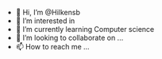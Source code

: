 - 👋 Hi, I’m @Hilkensb
- 👀 I’m interested in 
- 🌱 I’m currently learning Computer science
- 💞️ I’m looking to collaborate on ...
- 📫 How to reach me ...

<!---
Hilkensb/Hilkensb is a ✨ special ✨ repository because its `README.md` (this file) appears on your GitHub profile.
You can click the Preview link to take a look at your changes.
--->
